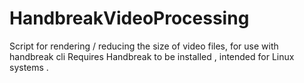 # HandbreakVideoProcessing
Script for rendering / reducing the size of video files, for use with handbreak cli 
Requires Handbreak to be installed , intended for Linux systems . 
